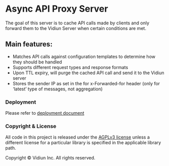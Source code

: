 # Async API Proxy Server

The goal of this server is to cache API calls made by clients and only forward them to the Vidiun Server when certain conditions are met.

## Main features:
- Matches API calls against configuration templates to determine how they should be handled  
- Supports different request types and response formats
- Upon TTL expiry, will purge the cached API call and send it to the Vidiun server
- Stores the sender IP as set in the for x-Forwarded-for header (only for ‘latest’ type of messages, not aggregation)

### Deployment
Please refer to [deployment document](async_proxy_server_deployment.md)

### Copyright & License

All code in this project is released under the [AGPLv3 license](http://www.gnu.org/licenses/agpl-3.0.html) unless a different license for a particular library is specified in the applicable library path. 

Copyright © Vidiun Inc. All rights reserved.
